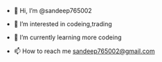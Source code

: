 - 👋 Hi, I’m @sandeep765002
- 👀 I’m interested in codeing,trading
- 🌱 I’m currently learning more codeing 
 
- 📫 How to reach me sandeep765002@gmail.com

<!---
sandeep765002/sandeep765002 is a ✨ special ✨ repository because its `README.md` (this file) appears on your GitHub profile.
You can click the Preview link to take a look at your changes.
--->
